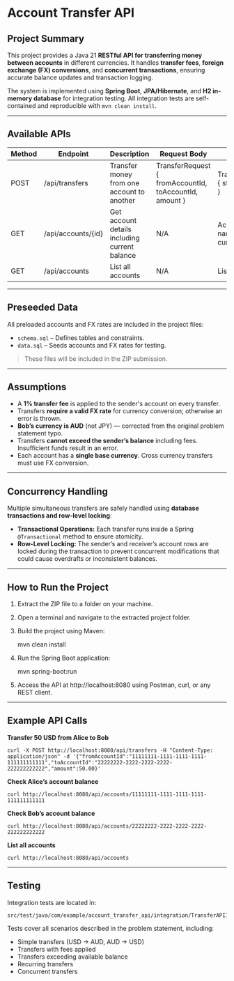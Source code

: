 # Account Transfer API

## Project Summary
This project provides a Java 21 **RESTful API for transferring money between accounts** in different currencies. It handles **transfer fees**, **foreign exchange (FX) conversions**, and **concurrent transactions**, ensuring accurate balance updates and transaction logging.

The system is implemented using **Spring Boot**, **JPA/Hibernate**, and **H2 in-memory database** for integration testing. All integration tests are self-contained and reproducible with `mvn clean install`.

---

## Available APIs

| Method | Endpoint | Description | Request Body | Response |
|--------|---------|-------------|--------------|----------|
| POST   | /api/transfers | Transfer money from one account to another | TransferRequest { fromAccountId, toAccountId, amount } | TransferResponse { status, message } |
| GET    | /api/accounts/{id} | Get account details including current balance | N/A | Account { id, name, balance, currency } |
| GET    | /api/accounts | List all accounts | N/A | List<Account> |

---

## Preseeded Data
All preloaded accounts and FX rates are included in the project files:

- `schema.sql` – Defines tables and constraints.
- `data.sql` – Seeds accounts and FX rates for testing.

> These files will be included in the ZIP submission.

---

## Assumptions

- A **1% transfer fee** is applied to the sender's account on every transfer.
- Transfers **require a valid FX rate** for currency conversion; otherwise an error is thrown.
- **Bob’s currency is AUD** (not JPY) — corrected from the original problem statement typo.
- Transfers **cannot exceed the sender’s balance** including fees. Insufficient funds result in an error.
- Each account has a **single base currency**. Cross currency transfers must use FX conversion.

---

## Concurrency Handling

Multiple simultaneous transfers are safely handled using **database transactions and row-level locking**:

- **Transactional Operations:** Each transfer runs inside a Spring `@Transactional` method to ensure atomicity.
- **Row-Level Locking:** The sender’s and receiver’s account rows are locked during the transaction to prevent concurrent modifications that could cause overdrafts or inconsistent balances.

---

## How to Run the Project

1. Extract the ZIP file to a folder on your machine.
2. Open a terminal and navigate to the extracted project folder.
3. Build the project using Maven:

   mvn clean install

4. Run the Spring Boot application:

   mvn spring-boot:run

5. Access the API at http://localhost:8080 using Postman, curl, or any REST client.

---

## Example API Calls

**Transfer 50 USD from Alice to Bob**
```
curl -X POST http://localhost:8080/api/transfers -H "Content-Type: application/json" -d '{"fromAccountId":"11111111-1111-1111-1111-111111111111","toAccountId":"22222222-2222-2222-2222-222222222222","amount":50.00}'
```
**Check Alice’s account balance**

```
curl http://localhost:8080/api/accounts/11111111-1111-1111-1111-111111111111
```

**Check Bob’s account balance**
```
curl http://localhost:8080/api/accounts/22222222-2222-2222-2222-222222222222
```

**List all accounts**
```
curl http://localhost:8080/api/accounts
```

---

## Testing

Integration tests are located in:  
```
src/test/java/com/example/account_transfer_api/integration/TransferAPIIT.java
```

Tests cover all scenarios described in the problem statement, including:

- Simple transfers (USD → AUD, AUD → USD)
- Transfers with fees applied
- Transfers exceeding available balance
- Recurring transfers
- Concurrent transfers


